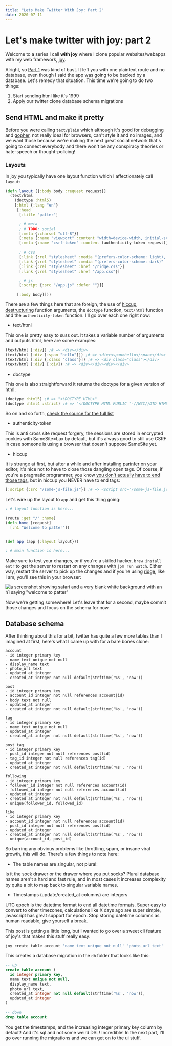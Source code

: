 ```yaml
---
title: "Lets Make Twitter With Joy: Part 2"
date: 2020-07-11
---
```


# Let's make twitter with joy: part 2

Welcome to a series I call __with joy__ where I clone popular websites/webapps with my web framework, [joy](https://github.com/joy-framework/joy).

Alright, so [Part 1](/posts/lets-make-twitter-with-joy/) was kind of bust. It left you with one plaintext route and no database, even though I said the app was going to be backed by a database. Let's remedy that situation. This time we're going to do two things:

1. Start sending html like it's 1999
2. Apply our twitter clone database schema migrations

## Send HTML and make it pretty

Before you were calling `text/plain` which although it's good for debugging and [gopher](https://en.wikipedia.org/wiki/Gopher_(protocol)), not really ideal for browsers, can't style it and no images, and we want those because we're making the next great social network that's going to connect everybody and there won't be any conspiracy theories or hate-speech or thought-policing!

### Layouts

In joy you typically have one layout function which I affectionately call `layout`:

```clojure
(defn layout [{:body body :request request}]
  (text/html
    (doctype :html5)
    [:html {:lang "en"}
     [:head
      [:title "patter"]

      ; # meta
      ; # TODO: social
      [:meta {:charset "utf-8"}]
      [:meta {:name "viewport" :content "width=device-width, initial-scale=1"}]
      [:meta {:name "csrf-token" :content (authenticity-token request)}]

      ; # css
      [:link {:rel "stylesheet" :media "(prefers-color-scheme: light), (prefers-color-scheme: none)" :href "ridge-light.css"}]
      [:link {:rel "stylesheet" :media "(prefers-color-scheme: dark)" :href "ridge-dark.css"}]
      [:link {:rel "stylesheet" :href "/ridge.css"}]
      [:link {:rel "stylesheet" :href "/app.css"}]

      ; # js
      [:script {:src "/app.js" :defer ""}]]

     [:body body]]))
```

There are a few things here that are foreign, the use of [hiccup](https://github.com/weavejester/hiccup), [destructuring](https://janet-lang.org/docs/destructuring.html) function arguments, the `doctype` function, `text/html` function and the `authenticity-token` function. I'll go over each one right now:

- text/html

This one is pretty easy to suss out. It takes a variable number of arguments and outputs html, here are some examples:

```clojure
(text/html [:div]) ;# => <div></div>
(text/html [:div [:span "hello"]]) ;# => <div><span>hello</span></div>
(text/html [:div {:class "class"}]) ;# => <div class="class"></div>
(text/html [:div] [:div]) ;# => <div></div><div></div>
```

- doctype

This one is also straightforward it returns the doctype for a given version of html:

```clojure
(doctype :html5) ;# => "<!DOCTYPE HTML>"
(doctype :html4 :strict) ;# => "<!DOCTYPE HTML PUBLIC "-//W3C//DTD HTML 4.01//EN" "http://www.w3.org/TR/html4/strict.dtd">"
```

So on and so forth, [check the source for the full list](https://github.com/joy-framework/joy/blob/master/src/joy/html.janet#L20)

- authenticity-token

This is anti cross site request forgery, the sessions are stored in encrypted cookies with SameSite=Lax by default, but it's always good to still use CSRF in case someone is using a browser that doesn't suppose SameSite yet.

- hiccup

It is strange at first, but after a while and after installing [parinfer](https://shaunlebron.github.io/parinfer/) on your editor, it's nice not to have to close those dangling open tags. Of course, if you're a pragmatic programmer, you know [you don't actually have to end those tags](https://gist.github.com/paulirish/1117438), but in hiccup you NEVER have to end tags:

```clojure
[:script {:src "/some-js-file.js"}] ;# => <script src="/some-js-file.js"></script>
```

Let's wire up the layout to `app` and get this thing going:

```clojure
; # layout function is here...

(route :get "/" :home)
(defn home [request]
  [:h1 "Welcome to patter"])


(def app (app {:layout layout}))

; # main function is here...
```

Make sure to test your changes, or if you're a skilled hacker, `brew install entr` to get the server to restart on any changes with `jpm run watch`. Either way, restart the server to pick up the changes and if you're using [ridge](https://ridgecss.com), like I am, you'll see this in your browser:

![a screenshot showing safari and a very blank white background with an h1 saying "welcome to patter"](/lets-make-twitter-part-2.png)

Now we're getting somewhere! Let's leave that for a second, maybe commit those changes and focus on the schema for now.

## Database schema

After thinking about this for a bit, twitter has quite a few more tables than I imagined at first, here's what I came up with for a bare bones clone:

```
account
- id integer primary key
- name text unique not null
- display_name text
- photo_url text
- updated_at integer
- created_at integer not null default(strftime('%s', 'now'))

post
- id integer primary key
- account_id integer not null references account(id)
- body text not null
- updated_at integer
- created_at integer not null default(strftime('%s', 'now'))

tag
- id integer primary key
- name text unique not null
- updated_at integer
- created_at integer not null default(strftime('%s', 'now'))

post_tag
- id integer primary key
- post_id integer not null references post(id)
- tag_id integer not null references tag(id)
- updated_at integer
- created_at integer not null default(strftime('%s', 'now'))

following
- id integer primary key
- follower_id integer not null references account(id)
- followed_id integer not null references account(id)
- updated_at integer
- created_at integer not null default(strftime('%s', 'now'))
- unique(follower_id, followed_id)

like
- id integer primary key
- account_id integer not null references account(id)
- post_id integer not null references post(id)
- updated_at integer
- created_at integer not null default(strftime('%s', 'now'))
- unique(account_id, post_id)
```

So barring any obvious problems like throttling, spam, or insane viral growth, this will do. There's a few things to note here:

- The table names are singular, not plural:

Is it the sock drawer or the drawer where you put socks? Plural database names aren't a hard and fast rule, and in most cases it increases complexity by quite a bit to map back to singular variable names.

- Timestamps (update/created_at columns) are integers

UTC epoch is the datetime format to end all datetime formats. Super easy to convert to other timezones, calculations like X days ago are super simple, javascript has great support for epoch. Stop storing datetime columns as human readable, give yourself a break.

This post is getting a little long, but I wanted to go over a sweet cli feature of joy's that makes this stuff really easy:

```sh
joy create table account 'name text unique not null' 'photo_url text'
```

This creates a database migration in the `db` folder that looks like this:

```sql
-- up
create table account (
  id integer primary key,
  name text unique not null,
  display_name text,
  photo_url text,
  created_at integer not null default(strftime('%s', 'now')),
  updated_at integer
)

-- down
drop table account
```

You get the timestamps, and the increasing integer primary key column by default! And it's sql and not some weird DSL! Incredible! In the next part, I'll go over running the migrations and we can get on to the ui stuff.
